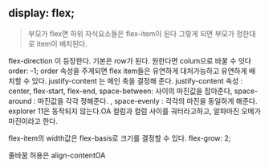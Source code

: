 ## display: flex;

> 부모가 flex면 하위 자식요소들은 flex-item이 된다
그렇게 되면 부모가 정한대로 item이 배치된다.

flex-direction 이 등장한다. 기본은 row가 된다. 원한다면 colum으로 바꿀 수 잇다
order: -1; 
order 속성을 주게되면 flex item들은 유연하게 대처가능하고 유연하게 배치할 수 있다.
justify-content 는 메인 축을 결정해 준다.
justify-content 속성 : center, flex-start, flex-end, space-between: 사이의 마진값을 잡아준다, space-around : 마진값을 각각 정해준다.
, space-evenly : 각각의 마진을 동일하게 해준다. explorer 11은 동작되지 않는다.OA
컬럼과 컬럼 사이를 궈터라고하고, 알파마진 오메가마진이라고 한다.

flex-item의 width값은 flex-basis로 크기를 결정할 수 있다.
flex-grow: 2;

줄바꿈 허용은 align-contentOA

